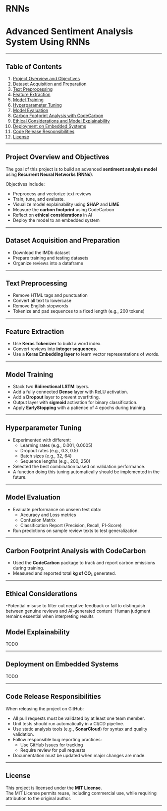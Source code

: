# RNNs  
# Advanced Sentiment Analysis System Using RNNs

---

## Table of Contents
1. [Project Overview and Objectives](#project-overview-and-objectives)  
2. [Dataset Acquisition and Preparation](#dataset-acquisition-and-preparation)  
3. [Text Preprocessing](#text-preprocessing)  
4. [Feature Extraction](#feature-extraction)  
5. [Model Training](#model-training)  
6. [Hyperparameter Tuning](#hyperparameter-tuning)  
7. [Model Evaluation](#model-evaluation)  
8. [Carbon Footprint Analysis with CodeCarbon](#carbon-footprint-analysis-with-codecarbon)  
9. [Ethical Considerations and Model Explainability](#ethical-considerations-and-model-explainability)  
10. [Deployment on Embedded Systems](#deployment-on-embedded-systems)  
11. [Code Release Responsibilities](#code-release-responsibilities)  
12. [License](#license)  

---

## Project Overview and Objectives

The goal of this project is to build an advanced **sentiment analysis model** using **Recurrent Neural Networks (RNNs)**.

Objectives include:
- Preprocess and vectorize text reviews  
- Train, tune, and evaluate.
- Visualize model explainability using **SHAP** and **LIME**  
- Measure the **carbon footprint** using CodeCarbon  
- Reflect on **ethical considerations** in AI  
- Deploy the model to an embedded system

---

## Dataset Acquisition and Preparation

- Download the IMDb dataset
- Prepare training and testing datasets
- Organize reviews into a dataframe

---

## Text Preprocessing

- Remove HTML tags and punctuation  
- Convert all text to lowercase  
- Remove English stopwords  
- Tokenize and pad sequences to a fixed length (e.g., 200 tokens)

---

## Feature Extraction

- Use **Keras Tokenizer** to build a word index.
- Convert reviews into **integer sequences**.
- Use a **Keras Embedding layer** to learn vector representations of words.

---

## Model Training

- Stack two **Bidirectional LSTM** layers.
- Add a fully connected **Dense** layer with ReLU activation.
- Add a **Dropout** layer to prevent overfitting.
- Output layer with **sigmoid** activation for binary classification.
- Apply **EarlyStopping** with a patience of 4 epochs during training.

---

## Hyperparameter Tuning

- Experimented with different:
  - Learning rates (e.g., 0.001, 0.0005)
  - Dropout rates (e.g., 0.3, 0.5)
  - Batch sizes (e.g., 32, 64)
  - Sequence lengths (e.g., 200, 250)
- Selected the best combination based on validation performance.
- A function doing this tuning automatically should be implemented in the future.

---

## Model Evaluation

- Evaluate performance on unseen test data:
  - Accuracy and Loss metrics
  - Confusion Matrix
  - Classification Report (Precision, Recall, F1-Score)
- Run predictions on sample review texts to test generalization.

---

## Carbon Footprint Analysis with CodeCarbon

- Used the **CodeCarbon** package to track and report carbon emissions during training.
- Measured and reported total **kg of CO₂** generated.

---

## Ethical Considerations

-Potential misuse to filter out negative feedback or fail to distinguish between genuine reviews and AI-generated content
-Human judgment remains essential when interpreting results

## Model Explainability

TODO

---

## Deployment on Embedded Systems

TODO

---

## Code Release Responsibilities

When releasing the project on GitHub:
- All pull requests must be validated by at least one team member.
- Unit tests should run automatically in a CI/CD pipeline.
- Use static analysis tools (e.g., **SonarCloud**) for syntax and quality validation.
- Follow responsible bug reporting practices:
  - Use GitHub Issues for tracking
  - Require review for pull requests
- Documentation must be updated when major changes are made.

---

## License

This project is licensed under the **MIT License**.  
The MIT License permits reuse, including commercial use, while requiring attribution to the original author.

---
